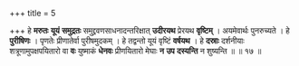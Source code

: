 +++
title = 5

+++
हे **मरुतः** **यूयं** **समुद्रतः** समुद्द्रवणसाधनादन्तरिक्षात् **उदीरयथ** प्रेरयथ **वृष्टिम्** । अयमेवार्थः पुनरुच्यते । हे **पुरीषिणः** । पृणतेः प्रीणातेर्वा पुरीषमुदकम् । हे तद्वन्तो यूयं वृष्टिं **वर्षयथ** । हे **दस्राः** दर्शनीयाः शत्रूणामुपक्षपयितारो वा **वः** युष्माकं **धेनवः** प्रीणयितारो मेघाः **न** **उप** **दस्यन्ति** न शुष्यन्ति ॥ ॥ १७ ॥